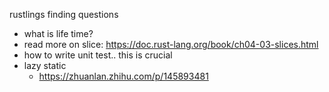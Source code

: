 rustlings finding questions


* what is life time?
* read more on slice: https://doc.rust-lang.org/book/ch04-03-slices.html
* how to write unit test.. this is crucial
* lazy static
  * https://zhuanlan.zhihu.com/p/145893481  
